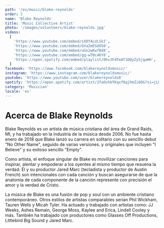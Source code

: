 ```yaml
---
path: '/es/music/blake-reynolds'
order: 5
name: 'Blake Reynolds'
title: 'Music Collective Artist'
photo: '/images/volunteers/blake-reynolds.jpg'
videos:
  [
    'https://www.youtube.com/embed/sXDfALULSkI',
    'https://www.youtube.com/embed/GVaZmESUOS0',
    'https://www.youtube.com/embed/uGx2wKwfBd8',
    'https://www.youtube.com/embed/gg-wT0c46Y8',
    'https://open.spotify.com/embed/playlist/0hvJFdTeAT1DQyZy5jqaHH',
  ]
facebook: 'https://www.facebook.com/blakereynoldsmusic/'
instagram: 'https://www.instagram.com/blakereynoldsmusic/'
youtube: 'https://www.youtube.com/user/blakereynoldz8'
spotify: 'https://open.spotify.com/artist/2faOvhbTKqxf6qjhmZi6DG?si=jL02CcGETc269PSnjpX4Ew'
category: 'Musician'
locale: 'es'
---
```


# Acerca de Blake Reynolds

Blake Reynolds es un artista de música cristiana del área de Grand Raids, MI, y ha trabajado en la industria de la música desde 2006. No fue hasta enero de 2018 que Blake lanzó su carrera en solitario con su sencillo debut "No Other Name", seguido de varias versiones. y originales que incluyen "I Believe" y su exitoso sencillo "Empty".

Como artista, el enfoque singular de Blake es movilizar canciones para inspirar, alentar y empoderar a los oyentes al mismo tiempo que resuena la verdad. Él y su productor Jared Marc (tecladista y productor de Austin French) son intencionales con cada canción y buscan asegurarse de que la anatomía de cada componente de la canción represente con precisión el amor y la verdad de Cristo.

La música de Blake es una fusión de pop y soul con un ambiente cristiano contemporáneo. Otros estilos de artistas comparables serían Phil Wickham, Tauren Wells y Micah Tyler. Ha actuado y trabajado con artistas como: JJ Weeks, Ashes Remain, George Moss, Kaylee and Erica, Lindell Cooley y más. También ha trabajado con productores como Glasses Off Productions, Littlebird Big Sound y Jared Marc.